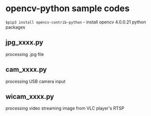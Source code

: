 # opencv-python sample codes
`$pip3 install opencv-contrib-python` - install opencv 4.0.0.21 python packages<br />

## jpg_xxxx.py
processing .jpg file

## cam_xxxx.py
processing USB camera input

## wicam_xxxx.py
processing video streaming image from VLC player's RTSP

